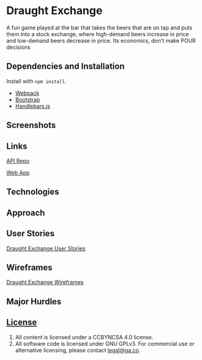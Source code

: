 # Draught Exchange

A fun game played at the bar that takes the beers that are on tap and puts them into a stock exchange, where high-demand beers increase in price and low-demand beers decrease in price. Its economics, don't make POUR decisions
## Dependencies and Installation

Install with `npm install`.

-   [Webpack](https://webpack.github.io)
-   [Bootstrap](http://getbootstrap.com)
-   [Handlebars.js](http://handlebarsjs.com)

## Screenshots
## Links
[API Repo](https://github.com/gastevend/draught-market-api)

[Web App](https://gastevend.github.io/draught-market-client)
## Technologies



## Approach

## User Stories
  [Draught Exchange User Stories](./assets/styles/images/user-stories/)

## Wireframes
  [Draught Exchange Wireframes](./assets/styles/images/wireframes/)

## Major Hurdles

## [License](LICENSE)

1.  All content is licensed under a CC­BY­NC­SA 4.0 license.
1.  All software code is licensed under GNU GPLv3. For commercial use or
    alternative licensing, please contact legal@ga.co.

